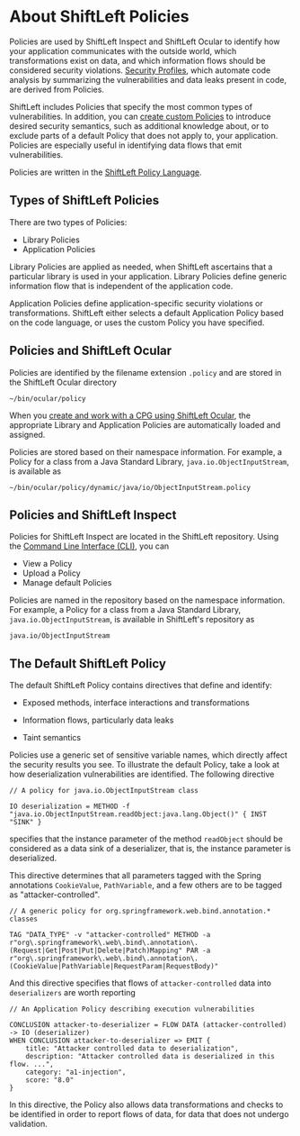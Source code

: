 # About ShiftLeft Policies

Policies are used by ShiftLeft Inspect and ShiftLeft Ocular to identify how your application communicates with the outside world, which transformations exist on data, and which information flows should be considered security violations. [Security Profiles](../using-ocular/getting-started/generate-sp.md), which automate code analysis by summarizing the vulnerabilities and data leaks present in code, are derived from Policies.

ShiftLeft includes Policies that specify the most common types of vulnerabilities. In addition, you can [create custom Policies](custom-policy.md) to introduce desired security semantics, such as additional knowledge about, or to exclude parts of a default Policy that does not apply to, your application. Policies are especially useful in identifying data flows that emit vulnerabilities.

Policies are written in the [ShiftLeft Policy Language](policy-language.md).

## Types of ShiftLeft Policies

There are two types of Policies:
 - Library Policies
 - Application Policies

Library Policies are applied as needed, when ShiftLeft ascertains that a particular library is used in your application. Library Policies define generic information flow that is independent of the application code.

Application Policies define application-specific security violations or transformations. ShiftLeft either selects a default Application Policy based on the code language, or uses the custom Policy you have specified.

## Policies and ShiftLeft Ocular

Policies are identified by the filename extension `.policy` and are stored in the ShiftLeft Ocular directory

```
~/bin/ocular/policy
```

When you [create and work with a CPG using ShiftLeft Ocular](../using-ocular/getting-started/create-cpg.md), the appropriate Library and Application Policies are automatically loaded and assigned.

Policies are stored based on their namespace information. For example, a Policy for
a class from a Java Standard Library, `java.io.ObjectInputStream`, is available as

```
~/bin/ocular/policy/dynamic/java/io/ObjectInputStream.policy
```

## Policies and ShiftLeft Inspect

Policies for ShiftLeft Inspect are located in the ShiftLeft repository. Using the [Command Line Interface (CLI)](../using-inspect-protect/using-cli/cli-reference.md#sl-policy-commands), you can

* View a Policy
* Upload a Policy
* Manage default Policies

Policies are named in the repository based on the namespace information. For example, a Policy for
a class from a Java Standard Library, `java.io.ObjectInputStream`, is available in ShiftLeft's repository as

```
java.io/ObjectInputStream
```

## The Default ShiftLeft Policy

The default ShiftLeft Policy contains directives that define and identify:

* Exposed methods, interface interactions and transformations

* Information flows, particularly data leaks

* Taint semantics

Policies use a generic set of sensitive variable names, which directly affect the security results you see. To illustrate the default Policy, take a look at how deserialization vulnerabilities are identified. The following directive

```
// A policy for java.io.ObjectInputStream class

IO deserialization = METHOD -f "java.io.ObjectInputStream.readObject:java.lang.Object()" { INST "SINK" }
```

specifies that the instance parameter of the method `readObject` should be considered as a data sink of a deserializer, that is, the instance parameter is deserialized.

This directive determines that all parameters tagged with the Spring annotations `CookieValue`, `PathVariable`, and a few others are to be tagged as "attacker-controlled". 

```
// A generic policy for org.springframework.web.bind.annotation.* classes

TAG "DATA_TYPE" -v "attacker-controlled" METHOD -a r"org\.springframework\.web\.bind\.annotation\.(Request|Get|Post|Put|Delete|Patch)Mapping" PAR -a r"org\.springframework\.web\.bind\.annotation\.(CookieValue|PathVariable|RequestParam|RequestBody)"
```

And this directive specifies that flows of `attacker-controlled` data into `deserializers` are worth reporting

```
// An Application Policy describing execution vulnerabilities

CONCLUSION attacker-to-deserializer = FLOW DATA (attacker-controlled) -> IO (deserializer)
WHEN CONCLUSION attacker-to-deserializer => EMIT {
    title: "Attacker controlled data to deserialization",
    description: "Attacker controlled data is deserialized in this flow. ...",
    category: "a1-injection",
    score: "8.0"
}
```

In this directive, the Policy also allows data transformations and checks to be identified in order to report flows of data, for data that does not undergo validation. 
